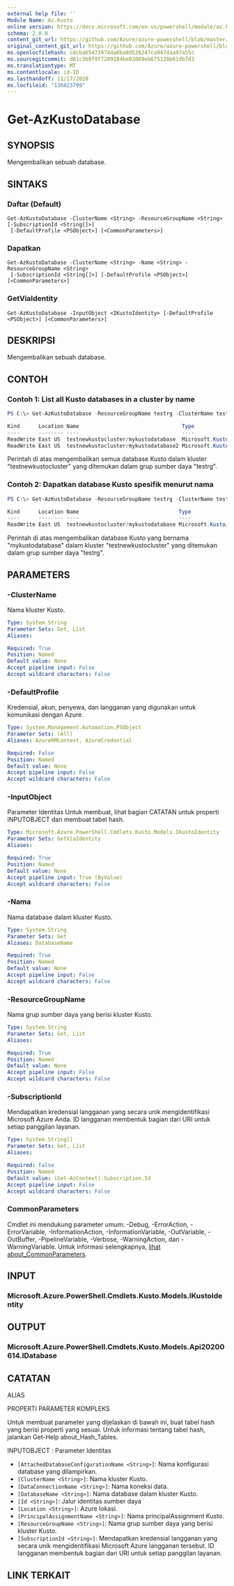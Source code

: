 ```yaml
---
external help file: ''
Module Name: Az.Kusto
online version: https://docs.microsoft.com/en-us/powershell/module/az.kusto/get-azkustodatabase
schema: 2.0.0
content_git_url: https://github.com/Azure/azure-powershell/blob/master/src/Kusto/help/Get-AzKustoDatabase.md
original_content_git_url: https://github.com/Azure/azure-powershell/blob/master/src/Kusto/help/Get-AzKustoDatabase.md
ms.openlocfilehash: cdcba65473974da6ba8d526247ca947daa97a55c
ms.sourcegitcommit: d81c3b0f0f7289104be03869eb675128b61db7d3
ms.translationtype: MT
ms.contentlocale: id-ID
ms.lasthandoff: 11/17/2020
ms.locfileid: "136023799"
---
```

# Get-AzKustoDatabase

## SYNOPSIS
Mengembalikan sebuah database.

## SINTAKS

### Daftar (Default)
```
Get-AzKustoDatabase -ClusterName <String> -ResourceGroupName <String> [-SubscriptionId <String[]>]
 [-DefaultProfile <PSObject>] [<CommonParameters>]
```

### Dapatkan
```
Get-AzKustoDatabase -ClusterName <String> -Name <String> -ResourceGroupName <String>
 [-SubscriptionId <String[]>] [-DefaultProfile <PSObject>] [<CommonParameters>]
```

### GetViaIdentity
```
Get-AzKustoDatabase -InputObject <IKustoIdentity> [-DefaultProfile <PSObject>] [<CommonParameters>]
```

## DESKRIPSI
Mengembalikan sebuah database.

## CONTOH

### Contoh 1: List all Kusto databases in a cluster by name
```powershell
PS C:\> Get-AzKustoDatabase -ResourceGroupName testrg -ClusterName testnewkustocluster

Kind      Location Name                                 Type
----      -------- ----                                 ----
ReadWrite East US  testnewkustocluster/mykustodatabase  Microsoft.Kusto/Clusters/Databases
ReadWrite East US  testnewkustocluster/mykustodatabase2 Microsoft.Kusto/Clusters/Databases
```

Perintah di atas mengembalikan semua database Kusto dalam kluster "testnewkustocluster" yang ditemukan dalam grup sumber daya "testrg".

### Contoh 2: Dapatkan database Kusto spesifik menurut nama
```powershell
PS C:\> Get-AzKustoDatabase -ResourceGroupName testrg -ClusterName testnewkustocluster -Name mykustodatabase

Kind      Location Name                                Type
----      -------- ----                                ----
ReadWrite East US  testnewkustocluster/mykustodatabase Microsoft.Kusto/Clusters/Databases
```

Perintah di atas mengembalikan database Kusto yang bernama "mykustodatabase" dalam kluster "testnewkustocluster" yang ditemukan dalam grup sumber daya "testrg".

## PARAMETERS

### -ClusterName
Nama kluster Kusto.

```yaml
Type: System.String
Parameter Sets: Get, List
Aliases:

Required: True
Position: Named
Default value: None
Accept pipeline input: False
Accept wildcard characters: False
```

### -DefaultProfile
Kredensial, akun, penyewa, dan langganan yang digunakan untuk komunikasi dengan Azure.

```yaml
Type: System.Management.Automation.PSObject
Parameter Sets: (All)
Aliases: AzureRMContext, AzureCredential

Required: False
Position: Named
Default value: None
Accept pipeline input: False
Accept wildcard characters: False
```

### -InputObject
Parameter Identitas Untuk membuat, lihat bagian CATATAN untuk properti INPUTOBJECT dan membuat tabel hash.

```yaml
Type: Microsoft.Azure.PowerShell.Cmdlets.Kusto.Models.IKustoIdentity
Parameter Sets: GetViaIdentity
Aliases:

Required: True
Position: Named
Default value: None
Accept pipeline input: True (ByValue)
Accept wildcard characters: False
```

### -Nama
Nama database dalam kluster Kusto.

```yaml
Type: System.String
Parameter Sets: Get
Aliases: DatabaseName

Required: True
Position: Named
Default value: None
Accept pipeline input: False
Accept wildcard characters: False
```

### -ResourceGroupName
Nama grup sumber daya yang berisi kluster Kusto.

```yaml
Type: System.String
Parameter Sets: Get, List
Aliases:

Required: True
Position: Named
Default value: None
Accept pipeline input: False
Accept wildcard characters: False
```

### -SubscriptionId
Mendapatkan kredensial langganan yang secara unik mengidentifikasi Microsoft Azure Anda.
ID langganan membentuk bagian dari URI untuk setiap panggilan layanan.

```yaml
Type: System.String[]
Parameter Sets: Get, List
Aliases:

Required: False
Position: Named
Default value: (Get-AzContext).Subscription.Id
Accept pipeline input: False
Accept wildcard characters: False
```

### CommonParameters
Cmdlet ini mendukung parameter umum: -Debug, -ErrorAction, -ErrorVariable, -InformationAction, -InformationVariable, -OutVariable, -OutBuffer, -PipelineVariable, -Verbose, -WarningAction, dan -WarningVariable. Untuk informasi selengkapnya, [lihat about_CommonParameters](http://go.microsoft.com/fwlink/?LinkID=113216).

## INPUT

### Microsoft.Azure.PowerShell.Cmdlets.Kusto.Models.IKustoIdentity

## OUTPUT

### Microsoft.Azure.PowerShell.Cmdlets.Kusto.Models.Api20200614.IDatabase

## CATATAN

ALIAS

PROPERTI PARAMETER KOMPLEKS

Untuk membuat parameter yang dijelaskan di bawah ini, buat tabel hash yang berisi properti yang sesuai. Untuk informasi tentang tabel hash, jalankan Get-Help about_Hash_Tables.


INPUTOBJECT <IKustoIdentity> : Parameter Identitas
  - `[AttachedDatabaseConfigurationName <String>]`: Nama konfigurasi database yang dilampirkan.
  - `[ClusterName <String>]`: Nama kluster Kusto.
  - `[DataConnectionName <String>]`: Nama koneksi data.
  - `[DatabaseName <String>]`: Nama database dalam kluster Kusto.
  - `[Id <String>]`: Jalur identitas sumber daya
  - `[Location <String>]`: Azure lokasi.
  - `[PrincipalAssignmentName <String>]`: Nama principalAssignment Kusto.
  - `[ResourceGroupName <String>]`: Nama grup sumber daya yang berisi kluster Kusto.
  - `[SubscriptionId <String>]`: Mendapatkan kredensial langganan yang secara unik mengidentifikasi Microsoft Azure langganan tersebut. ID langganan membentuk bagian dari URI untuk setiap panggilan layanan.

## LINK TERKAIT

